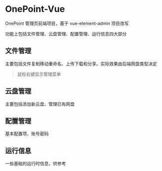 # OnePoint-Vue

OnePoint 管理页前端项目，基于 vue-element-admin 项目改写

功能上包括文件管理、云盘管理、配置管理、运行信息四大部分

## 文件管理

主要包括文件复制移动重命名、上传下载和分享。实际效果由后端网盘类型决定

> 鼠标右键显示管理菜单

## 云盘管理

主要包括添加新云盘、管理已有网盘

## 配置管理

基本配置项、账号密码

## 运行信息

一些基础的运行时信息，供参考
